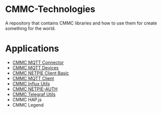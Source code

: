 # CMMC-Technologies
A repository that contains CMMC libraries and how to use them for create something for the world.

# Applications

* [CMMC MQTT Connector](https://github.com/cmmakerclub/MQTT-Connector)
* [CMMC MQTT Devices](https://github.com/cmmakerclub/cmmc-devices)
* [CMMC NETPIE Client Basic](https://github.com/cmmakerclub/netpie-client-basic)
* [CMMC MQTT Client](https://github.com/cmmakerclub/CMMC-NETPIE-MQTT-Client)
* [CMMC Influx Utils](https://github.com/cmmakerclub/influx-utils)
* [CMMC NETPIE-AUTH](https://github.com/cmmakerclub/netpie-auth)
* [CMMC Telegraf Utils](https://github.com/cmmakerclub/cmmc-telegraf)
* CMMC HAP.js
* CMMC Legend

